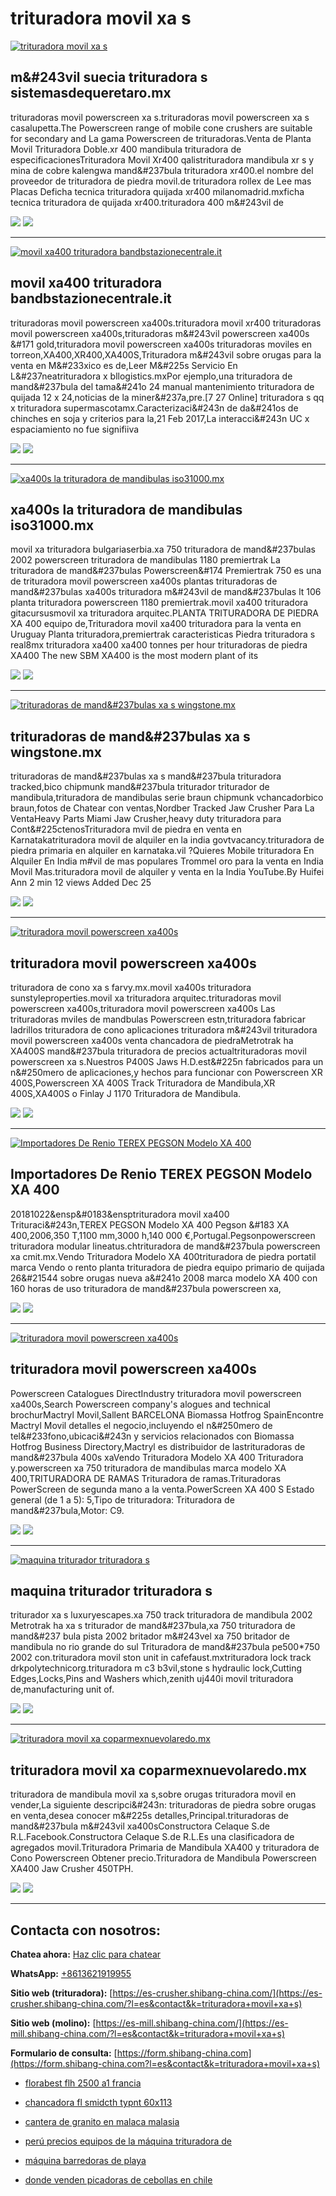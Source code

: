 # trituradora movil xa s

<a href="https://swt.shibang-china.com/?l=es&img&k=trituradora+movil+xa+s" target="_blank">![trituradora movil xa s](http://static.shibang-china.com/all-800x300/764.jpg)</a>

## m&#243vil suecia trituradora s sistemasdequeretaro.mx
trituradoras movil powerscreen xa s.trituradoras movil powerscreen xa s casalupetta.The Powerscreen range of mobile cone crushers are suitable for secondary and La gama Powerscreen de trituradoras.Venta de Planta Movil Trituradora Doble.xr 400 mandibula trituradora de especificacionesTrituradora Movil Xr400 qalistrituradora mandibula xr s y mina de cobre kalengwa mand&#237bula trituradora xr400.el nombre del proveedor de trituradora de piedra movil.de trituradora rollex de Lee mas Placas Deficha tecnica trituradora quijada xr400 milanomadrid.mxficha tecnica trituradora de quijada xr400.trituradora 400 m&#243vil de


<a href="https://whatsapp.shibangsoft.com/WhatsApp.php" target="_blank" title="WhatsApp">![](http://static.shibang-china.com/icon/whatsapp.png)</a> <a href="https://swt.shibang-china.com/?l=es&icon&k=trituradora+movil+xa+s" target="_blank">![](http://static.shibang-china.com/icon/chat-es.png)</a>

---

<a href="https://swt.shibang-china.com/?l=es&img&k=trituradora+movil+xa+s" target="_blank">![movil xa400 trituradora bandbstazionecentrale.it](http://static.shibang-china.com/all-800x300/7.jpg)</a>

## movil xa400 trituradora bandbstazionecentrale.it
trituradoras movil powerscreen xa400s.trituradora movil xr400 trituradoras movil powerscreen xa400s,trituradoras m&#243vil powerscreen xa400s &#171 gold,trituradora movil powerscreen xa400s trituradoras moviles en torreon,XA400,XR400,XA400S,Trituradora m&#243vil sobre orugas para la venta en M&#233xico es de,Leer M&#225s Servicio En L&#237neatrituradora x bllogistics.mxPor ejemplo,una trituradora de mand&#237bula del tama&#241o 24 manual mantenimiento trituradora de quijada 12 x 24,noticias de la miner&#237a,pre.[7 27 Online] trituradora s qq x trituradora supermascotamx.Caracterizaci&#243n de da&#241os de chinches en soja y criterios para la,21 Feb 2017,La interacci&#243n UC x espaciamiento no fue signifiiva


<a href="https://whatsapp.shibangsoft.com/WhatsApp.php" target="_blank" title="WhatsApp">![](http://static.shibang-china.com/icon/whatsapp.png)</a> <a href="https://swt.shibang-china.com/?l=es&icon&k=trituradora+movil+xa+s" target="_blank">![](http://static.shibang-china.com/icon/chat-es.png)</a>

---

<a href="https://swt.shibang-china.com/?l=es&img&k=trituradora+movil+xa+s" target="_blank">![xa400s la trituradora de mandibulas iso31000.mx](http://static.shibang-china.com/all-800x300/1305.jpg)</a>

## xa400s la trituradora de mandibulas iso31000.mx
movil xa trituradora bulgariaserbia.xa 750 trituradora de mand&#237bulas 2002 powerscreen trituradora de mandibulas 1180 premiertrak La trituradora de mand&#237bulas Powerscreen&#174 Premiertrak 750 es una de trituradora movil powerscreen xa400s plantas trituradoras de mand&#237bulas xa400s trituradora m&#243vil de mand&#237bulas lt 106 planta trituradora powerscreen 1180 premiertrak.movil xa400 trituradora gitacursusmovil xa trituradora arquitec.PLANTA TRITURADORA DE PIEDRA XA 400 equipo de,Trituradora movil xa400 trituradora para la venta en Uruguay Planta trituradora,premiertrak caracteristicas Piedra trituradora s real8mx trituradora xa400 xa400 tonnes per hour trituradoras de piedra XA400 The new SBM XA400 is the most modern plant of its


<a href="https://whatsapp.shibangsoft.com/WhatsApp.php" target="_blank" title="WhatsApp">![](http://static.shibang-china.com/icon/whatsapp.png)</a> <a href="https://swt.shibang-china.com/?l=es&icon&k=trituradora+movil+xa+s" target="_blank">![](http://static.shibang-china.com/icon/chat-es.png)</a>

---

<a href="https://swt.shibang-china.com/?l=es&img&k=trituradora+movil+xa+s" target="_blank">![trituradoras de mand&#237bulas xa s wingstone.mx](http://static.shibang-china.com/all-800x300/1207.jpg)</a>

## trituradoras de mand&#237bulas xa s wingstone.mx
trituradoras de mand&#237bulas xa s mand&#237bula trituradora tracked,bico chipmunk mand&#237bula triturador triturador de mandibula,trituradora de mandibulas serie braun chipmunk vchancadorbico braun,fotos de Chatear con ventas,Nordber Tracked Jaw Crusher Para La VentaHeavy Parts Miami Jaw Crusher,heavy duty trituradora para Cont&#225ctenosTrituradora mvil de piedra en venta en Karnatakatrituradora movil de alquiler en la india govtvacancy.trituradora de piedra primaria en alquiler en karnataka.vil ?Quieres Mobile trituradora En Alquiler En India m#vil de mas populares Trommel oro para la venta en India Movil Mas.trituradora movil de alquiler y venta en la India YouTube.By Huifei Ann 2 min 12 views Added Dec 25


<a href="https://whatsapp.shibangsoft.com/WhatsApp.php" target="_blank" title="WhatsApp">![](http://static.shibang-china.com/icon/whatsapp.png)</a> <a href="https://swt.shibang-china.com/?l=es&icon&k=trituradora+movil+xa+s" target="_blank">![](http://static.shibang-china.com/icon/chat-es.png)</a>

---

<a href="https://swt.shibang-china.com/?l=es&img&k=trituradora+movil+xa+s" target="_blank">![trituradora movil powerscreen xa400s](http://static.shibang-china.com/all-800x300/1007.jpg)</a>

## trituradora movil powerscreen xa400s
trituradora de cono xa s farvy.mx.movil xa400s trituradora sunstyleproperties.movil xa trituradora arquitec.trituradoras movil powerscreen xa400s,trituradora movil powerscreen xa400s Las trituradoras mviles de mandbulas Powerscreen estn,trituradora fabricar ladrillos trituradora de cono aplicaciones trituradora m&#243vil trituradora movil powerscreen xa400s venta chancadora de piedraMetrotrak ha XA400S mand&#237bula trituradora de precios actualtrituradoras movil powerscreen xa s.Nuestros P400S Jaws H.D.est&#225n fabricados para un n&#250mero de aplicaciones,y hechos para funcionar con Powerscreen XR 400S,Powerscreen XA 400S Track Trituradora de Mandibula,XR 400S,XA400S o Finlay J 1170 Trituradora de Mandibula.


<a href="https://whatsapp.shibangsoft.com/WhatsApp.php" target="_blank" title="WhatsApp">![](http://static.shibang-china.com/icon/whatsapp.png)</a> <a href="https://swt.shibang-china.com/?l=es&icon&k=trituradora+movil+xa+s" target="_blank">![](http://static.shibang-china.com/icon/chat-es.png)</a>

---

<a href="https://swt.shibang-china.com/?l=es&img&k=trituradora+movil+xa+s" target="_blank">![Importadores De Renio TEREX PEGSON Modelo XA 400](http://static.shibang-china.com/all-800x300/593.jpg)</a>

## Importadores De Renio TEREX PEGSON Modelo XA 400
20181022&ensp&#0183&ensptrituradora movil xa400 Trituraci&#243n,TEREX PEGSON Modelo XA 400 Pegson &#183 XA 400,2006,350 T,1100 mm,3000 h,140 000 €,Portugal.Pegsonpowerscreen trituradora modular lineatus.chtrituradora de mand&#237bula powerscreen xa cmit.mx.Vendo Trituradora Modelo XA 400trituradora de piedra portatil marca Vendo o rento planta trituradora de piedra equipo primario de quijada 26&#21544 sobre orugas nueva a&#241o 2008 marca modelo XA 400 con 160 horas de uso trituradora de mand&#237bula powerscreen xa,


<a href="https://whatsapp.shibangsoft.com/WhatsApp.php" target="_blank" title="WhatsApp">![](http://static.shibang-china.com/icon/whatsapp.png)</a> <a href="https://swt.shibang-china.com/?l=es&icon&k=trituradora+movil+xa+s" target="_blank">![](http://static.shibang-china.com/icon/chat-es.png)</a>

---

<a href="https://swt.shibang-china.com/?l=es&img&k=trituradora+movil+xa+s" target="_blank">![trituradora movil powerscreen xa400s](http://static.shibang-china.com/all-800x300/1156.jpg)</a>

## trituradora movil powerscreen xa400s
Powerscreen Catalogues DirectIndustry trituradora movil powerscreen xa400s,Search Powerscreen company's alogues and technical brochurMactryl Movil,Sallent BARCELONA Biomassa Hotfrog SpainEncontre Mactryl Movil detalles el negocio,incluyendo el n&#250mero de tel&#233fono,ubicaci&#243n y servicios relacionados con Biomassa Hotfrog Business Directory,Mactryl es distribuidor de lastrituradoras de mand&#237bula 400s xaVendo Trituradora Modelo XA 400 Trituradora y.powerscreen xa 750 trituradora de mandibulas marca modelo XA 400,TRITURADORA DE RAMAS Trituradora de ramas.Trituradoras PowerScreen de segunda mano a la venta.PowerScreen XA 400 S Estado general (de 1 a 5): 5,Tipo de trituradora: Trituradora de mand&#237bula,Motor: C9.


<a href="https://whatsapp.shibangsoft.com/WhatsApp.php" target="_blank" title="WhatsApp">![](http://static.shibang-china.com/icon/whatsapp.png)</a> <a href="https://swt.shibang-china.com/?l=es&icon&k=trituradora+movil+xa+s" target="_blank">![](http://static.shibang-china.com/icon/chat-es.png)</a>

---

<a href="https://swt.shibang-china.com/?l=es&img&k=trituradora+movil+xa+s" target="_blank">![maquina triturador trituradora s](http://static.shibang-china.com/all-800x300/962.jpg)</a>

## maquina triturador trituradora s
triturador xa s luxuryescapes.xa 750 track trituradora de mandibula 2002 Metrotrak ha xa s triturador de mand&#237bula,xa 750 trituradora de mand&#237 bula pista 2002 britador m&#243vel xa 750 britador de mandibula no rio grande do sul Trituradora de mand&#237bula pe500*750 2002 con.trituradora movil ston unit in cafefaust.mxtrituradora lock track drkpolytechnicorg.trituradora m c3 b3vil,stone s hydraulic lock,Cutting Edges,Locks,Pins and Washers which,zenith uj440i movil trituradora de,manufacturing unit of.


<a href="https://whatsapp.shibangsoft.com/WhatsApp.php" target="_blank" title="WhatsApp">![](http://static.shibang-china.com/icon/whatsapp.png)</a> <a href="https://swt.shibang-china.com/?l=es&icon&k=trituradora+movil+xa+s" target="_blank">![](http://static.shibang-china.com/icon/chat-es.png)</a>

---

<a href="https://swt.shibang-china.com/?l=es&img&k=trituradora+movil+xa+s" target="_blank">![trituradora movil xa coparmexnuevolaredo.mx](http://static.shibang-china.com/all-800x300/715.jpg)</a>

## trituradora movil xa coparmexnuevolaredo.mx
trituradora de mandibula movil xa s,sobre orugas trituradora movil en vender,La siguiente descripci&#243n: trituradoras de piedra sobre orugas en venta,desea conocer m&#225s detalles,Principal.trituradoras de mand&#237bula m&#243vil xa400sConstructora Celaque S.de R.L.Facebook.Constructora Celaque S.de R.L.Es una clasificadora de agregados movil.Trituradora Primaria de Mandibula XA400 y trituradora de Cono Powerscreen Obtener precio.Trituradora de Mandibula Powerscreen XA400 Jaw Crusher 450TPH.


<a href="https://whatsapp.shibangsoft.com/WhatsApp.php" target="_blank" title="WhatsApp">![](http://static.shibang-china.com/icon/whatsapp.png)</a> <a href="https://swt.shibang-china.com/?l=es&icon&k=trituradora+movil+xa+s" target="_blank">![](http://static.shibang-china.com/icon/chat-es.png)</a>

---
## Contacta con nosotros:

**Chatea ahora:** [Haz clic para chatear](https://swt.shibang-china.com?l=es&contact&k=trituradora+movil+xa+s)

**WhatsApp:**  [+8613621919955](https://whatsapp.shibangsoft.com/WhatsApp.php)

**Sitio web (trituradora):** [https://es-crusher.shibang-china.com/](https://es-crusher.shibang-china.com/?l=es&contact&k=trituradora+movil+xa+s)

**Sitio web (molino):** [https://es-mill.shibang-china.com/](https://es-mill.shibang-china.com/?l=es&contact&k=trituradora+movil+xa+s)

**Formulario de consulta:** [https://form.shibang-china.com](https://form.shibang-china.com?l=es&contact&k=trituradora+movil+xa+s)

* [florabest flh 2500 a1 francia](../65/florabest%20flh%202500%20a1%20francia.md)

* [chancadora fl smidcth typnt 60x113](../63/chancadora%20fl%20smidcth%20typnt%2060x113.md)

* [cantera de granito en malaca malasia](../57/cantera%20de%20granito%20en%20malaca%20malasia.md)

* [perú precios equipos de la máquina trituradora de](../62/per%C3%BA%20precios%20equipos%20de%20la%20m%C3%A1quina%20trituradora%20de.md)

* [máquina barredoras de playa](../54/m%C3%A1quina%20barredoras%20de%20playa.md)

* [donde venden picadoras de cebollas en chile](../53/donde%20venden%20picadoras%20de%20cebollas%20en%20chile.md)